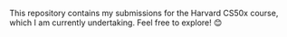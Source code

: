 This repository contains my submissions for the Harvard CS50x course, which I am currently undertaking. Feel free to explore! 😊
